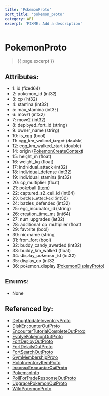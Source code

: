 ```yaml
---
title: 'PokemonProto'
sort_title: 'pokemon_proto'
category: API
excerpt: 'FIXME: Add a description'
---
```


[comment]: <> (THIS PART IS GENERATED - AKA DON'T EDIT THIS PART MANUALLY)

# PokemonProto

> {{ page.excerpt }}

## Attributes:

- 1: id (fixed64)
- 2: pokemon_id (int32)
- 3: cp (int32)
- 4: stamina (int32)
- 5: max_stamina (int32)
- 6: move1 (int32)
- 7: move2 (int32)
- 8: deployed_fort_id (string)
- 9: owner_name (string)
- 10: is_egg (bool)
- 11: egg_km_walked_target (double)
- 12: egg_km_walked_start (double)
- 14: origin ([PokemonCreateContext](../../enums/PokemonCreateContext/))
- 15: height_m (float)
- 16: weight_kg (float)
- 17: individual_attack (int32)
- 18: individual_defense (int32)
- 19: individual_stamina (int32)
- 20: cp_multiplier (float)
- 21: pokeball ([Item](../../enums/Item/))
- 22: captured_s2_cell_id (int64)
- 23: battles_attacked (int32)
- 24: battles_defended (int32)
- 25: egg_incubator_id (string)
- 26: creation_time_ms (int64)
- 27: num_upgrades (int32)
- 28: additional_cp_multiplier (float)
- 29: favorite (bool)
- 30: nickname (string)
- 31: from_fort (bool)
- 32: buddy_candy_awarded (int32)
- 33: buddy_km_walked (float)
- 34: display_pokemon_id (int32)
- 35: display_cp (int32)
- 36: pokemon_display ([PokemonDisplayProto](../PokemonDisplayProto/))

## Enums:

- None

## Referenced by:

- [DebugUpdateInventoryProto](../DebugUpdateInventoryProto/)
- [DiskEncounterOutProto](../DiskEncounterOutProto/)
- [EncounterTutorialCompleteOutProto](../EncounterTutorialCompleteOutProto/)
- [EvolvePokemonOutProto](../EvolvePokemonOutProto/)
- [FortDeployOutProto](../FortDeployOutProto/)
- [FortDetailsOutProto](../FortDetailsOutProto/)
- [FortSearchOutProto](../FortSearchOutProto/)
- [GymMembershipProto](../GymMembershipProto/)
- [HoloInventoryItemProto](../HoloInventoryItemProto/)
- [IncenseEncounterOutProto](../IncenseEncounterOutProto/)
- [PokemonInfo](../PokemonInfo/)
- [PollForTradeResponseOutProto](../PollForTradeResponseOutProto/)
- [UpgradePokemonOutProto](../UpgradePokemonOutProto/)
- [WildPokemonProto](../WildPokemonProto/)

[comment]: <> (YOU CAN EDIT AFTER THIS)
